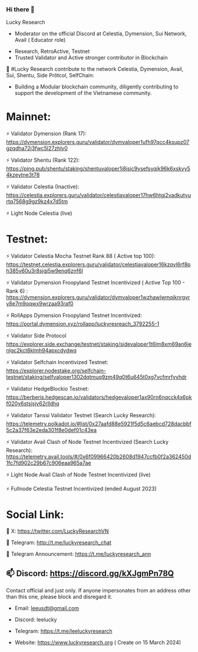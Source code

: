 ### Hi there 👋

Lucky Research 

 * Moderator on the official Discord at Celestia, Dymension, Sui Network, Avail ( Educator role)

- Research, RetroActive, Testnet 
- Trusted Validator and Active stronger contributor in Blockchain

🌱 #Lucky Research contribute to the network Celestia, Dymension, Avail, Sui, Shentu, Side Prôtcol, SelfChain:

 * Building a Modular blockchain community, diligently contributing to support the development of the Vietnamese community.

 # Mainnet: 

  ⚡ Validator Dymension (Rank 17): https://dymension.explorers.guru/validator/dymvaloper1ufh97qcc4ksupz07gzqdha72j3fwc5l27zhlv0
  
  ⚡ Validator Shentu (Rank 122): https://ping.pub/shentu/staking/shentuvaloper1j8jsjc9vsefsyqjk96k6xskvy54kzeytne3t78

  ⚡ Validator Celestia (Inactive): https://celestia.explorers.guru/validator/celestiavaloper17hw6htgj2vadkutyurtq7568g9gz9kz4x7d5tm

  ⚡ Light Node Celestia (live)

  # Testnet:

  ⚡ Validator Celestia Mocha Testnet Rank 88 ( Active top 100): https://testnet.celestia.explorers.guru/validator/celestiavaloper16kzqyl6rf8ph385v60u3r8sjgj5w9enq6znf6l

  ⚡ Validator Dymension Froopyland Testnet Incentivized ( Active Top 100 - Rank 6) : https://dymension.explorers.guru/validator/dymvaloper1wzhawlwmqjknrgyry8e7m9qqwx9wrzaa93raf0

  ⚡ RollApps Dymension Froopyland Testnet Incentivized: https://portal.dymension.xyz/rollapp/luckyresreach_3792255-1

  ⚡ Validator Side Protocol https://explorer.side.exchange/testnet/staking/sidevaloper1t6lm8xm69an6jenlgc2kct8klmh94apxcdydwq

  ⚡ Validator Selfchain Incentivized Testnet: https://explorer.nodestake.org/selfchain-testnet/staking/selfvaloper1302dqtmuq9zm49q0t6u645t0xg7vcfmrfyyhdr

  ⚡ Validator HedgeBlockio Testnet: https://berberis.hedgescan.io/validators/hedgevaloper1ax90rn6nqcck4x6pkf020y6stsjsjv62rlldhq

  ⚡ Validator Tanssi Validator Testnet (Search Lucky Research): https://telemetry.polkadot.io/#list/0x27aafd88e5921f5d5c6aebcd728dacbbf5c2a37f63e2eda301f8e0def01c43ea 
  
  ⚡ Validator Avail Clash of Node Testnet Incentivized (Search Lucky Research): https://telemetry.avail.tools/#/0x6f09966420b2608d1947ccfb0f2a362450d1fc7fd902c29b67c906eaa965a7ae

  ⚡ Light Node Avail Clash of Node Testnet Incentivized (live)

  ⚡ Fullnode Celestia Testnet Incentivized (ended August 2023)

  # Social Link:
  
🔭 X: https://twitter.com/LuckyResearchVN

👯 Telegram: http://t.me/luckyresearch_chat

👯 Telegram Announcement: https://t.me/luckyresearch_ann

📫 Discord: https://discord.gg/kXJgmPn78Q
------------------------
Contact official and just only. If anyone impersonates from an address other than this one, please block and disregard it.

- Email: leeusdt@gmail.com 

- Discord: leelucky

- Telegram: https://t.me/leeluckyresearch

- Website: https://www.luckyresearch.org ( Create on 15 March 2024)

<!--
**LuckyResearch/LuckyResearch** is a ✨ _special_ ✨ repository because its `README.md` (this file) appears on your GitHub profile.

Here are some ideas to get you started:

- 🔭 I’m currently working on ...
- 🌱 I’m currently learning ...
- 👯 I’m looking to collaborate on ...
- 🤔 I’m looking for help with ...
- 💬 Ask me about ...
- 📫 How to reach me: ...
- 😄 Pronouns: ...
- ⚡ Fun fact: ...
-->
